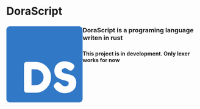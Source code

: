 <h1 align="left">DoraScript</h1>

###

<img align="left" height="200" src="https://raw.githubusercontent.com/DoraKokce/Dorascript/refs/heads/main/Dorascript.svg"/>

###

<h3 align="left">DoraScript is a programing language writen in rust</h3>

###

<h4 align="left">This project is in development. Only lexer works for now</h4>

###

